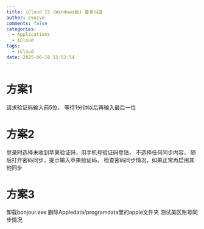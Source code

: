 ```yaml
---
title: iCloud 15 (Windows版) 登录闪退
auther: zvozve
comments: false
categories:
  - Applications
  - iCloud
tags:
  - iCloud
date: 2025-06-18 15:52:54
---
```

# 方案1

请求验证码输入前5位，
等待1分钟以后再输入最后一位

# 方案2

登录时选择未收到苹果验证码，用手机号验证码登陆，
不选择任何同步内容，
随后打开密码同步，提示输入苹果验证码，
检查密码同步情况，如果正常再启用其他同步

# 方案3
卸载bonjour.exe
删除Appledata/programdata里的apple文件夹
测试美区账号同步情况